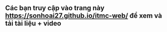 ## Các bạn truy cập vào trang này https://sonhoai27.github.io/itmc-web/ để xem và tải tài liệu + video
